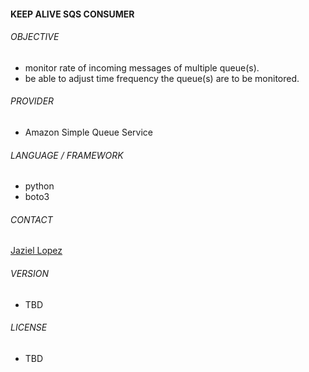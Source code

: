 #### KEEP ALIVE SQS CONSUMER

###### OBJECTIVE

- monitor rate of incoming messages of multiple queue(s).
- be able to adjust time frequency the queue(s) are to be monitored. 

###### PROVIDER

- Amazon Simple Queue Service

###### LANGUAGE / FRAMEWORK

- python
- boto3

###### CONTACT

[Jaziel Lopez](mailto:juan.jazielatgmail.com)

###### VERSION
- TBD

###### LICENSE

- TBD



